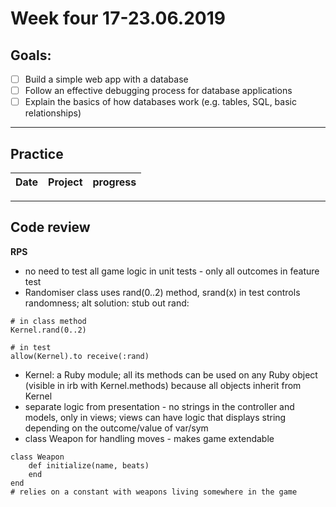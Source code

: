 # Week four 17-23.06.2019

## Goals:

- [ ] Build a simple web app with a database
- [ ] Follow an effective debugging process for database applications
- [ ] Explain the basics of how databases work (e.g. tables, SQL, basic relationships)

---  

## Practice

Date | Project | progress
--- | --- | ---


---  

## Code review

**RPS**

- no need to test all game logic in unit tests - only all outcomes in feature test
- Randomiser class uses rand(0..2) method, srand(x) in test controls randomness; alt solution: stub out rand:

```
# in class method
Kernel.rand(0..2)

# in test
allow(Kernel).to receive(:rand)
```

- Kernel: a Ruby module; all its methods can be used on any Ruby object (visible in irb with Kernel.methods) because all objects inherit from Kernel
- separate logic from presentation - no strings in the controller and models, only in views; views can have logic that displays string depending on the outcome/value of var/sym
- class Weapon for handling moves - makes game extendable

```
class Weapon
	def initialize(name, beats)
	end 
end
# relies on a constant with weapons living somewhere in the game
```
